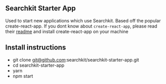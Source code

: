 ## Searchkit Starter App

Used to start new applications which use Searchkit. Based off the popular create-react-app. If you dont know about `create-react-app`, please read their [readme](https://github.com/facebookincubator/create-react-app/blob/master/README.md) and install create-react-app on your machine 

##  Install instructions

- git clone git@github.com:searchkit/searchkit-starter-app.git
- cd searchkit-starter-app
- yarn
- npm start
